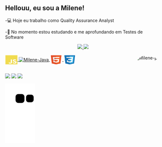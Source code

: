 ## Hellouu, eu sou a Milene!
-💻 Hoje eu trabalho como Quality Assurance Analyst

-📓 No momento estou estudando e me aprofundando em Testes de Software
<div align="center">
  <a href="https://github.com/mileneoliveira">
  <img height="180em" src="https://github-readme-stats.vercel.app/api?username=mileneoliveira&show_icons=true&theme=dracula&include_all_commits=true&count_private=true"/>
  <img height="180em" src="https://github-readme-stats.vercel.app/api/top-langs/?username=mileneoliveira&layout=compact&langs_count=7&theme=dracula"/>
</div>
  
  
<div style="display: inline_block"><br>
  <img align="center" alt="Milene-Js" height="30" width="40" src="https://raw.githubusercontent.com/devicons/devicon/master/icons/javascript/javascript-plain.svg">
  <img align="center" alt="Milene-Java" height="30" width="40" src="https://cdn.jsdelivr.net/gh/devicons/devicon/icons/javascript/javascript-original.svg">
  
  <img align="center" alt="Milene-HTML" height="30" width="40" src="https://raw.githubusercontent.com/devicons/devicon/master/icons/html5/html5-original.svg">
  <img align="center" alt="Milene-CSS" height="30" width="40" src="https://raw.githubusercontent.com/devicons/devicon/master/icons/css3/css3-original.svg">
  <img align="right" alt="Milene-pic" height="150" style="border-radius:50px;" src="https://media.discordapp.net/attachments/684894483468386390/902695014310760528/download20211002193137.png?width=499&height=499">
</div>
  
  ##
 
<div> 
  <a href="https://instagram.com/xmioliveira" target="_blank"><img src="https://img.shields.io/badge/-Instagram-%23E4405F?style=for-the-badge&logo=instagram&logoColor=white" target="_blank"></a> 
  <a href="https://www.linkedin.com/in/milene-oliveira-4644451a1/" target="_blank"><img src="https://img.shields.io/badge/-LinkedIn-%230077B5?style=for-the-badge&logo=linkedin&logoColor=white" target="_blank"></a> 
  <a href = "mailto:mileneoliveirabarbosa02@gmail.com"><img src="https://img.shields.io/badge/-Gmail-%23333?style=for-the-badge&logo=gmail&logoColor=white" target="_blank"></a>
  
 
  ![Snake animation](https://github.com/rafaballerini/rafaballerini/blob/output/github-contribution-grid-snake.svg)
 
</div>
